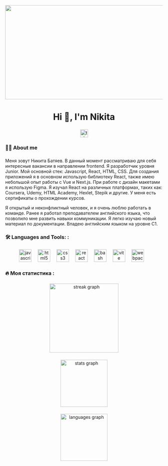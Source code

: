 <div align="center">
  <img height="300" width="600" src="https://i.giphy.com/3ov9jNziFTMfzSumAw.webp">
</div>

###

<h1 align="center">Hi 👋, I'm Nikita</h1>

###

<div align="center">

  <a href="https://t.me/Iam" target="_blank">
    <img src="https://img.shields.io/static/v1?message=Telegram&logo=telegram&label=&color=2CA5E0&logoColor=white&labelColor=&style=for-the-badge" height="25" alt="telegram logo"  />
  </a>
</div>

###

<h3 align="left">👩‍💻 About me</h3>

###

<p align="left">Меня зовут Никита Батяев. 
В данный момент рассматриваю для себя интересные вакансии в направлении frontend.
Я разработчик уровня Junior.
Мой основной стек: Javascript, React, HTML, CSS.
Для создания приложений я в основном использую библиотеку React, также имею небольшой опыт работы с Vue и Next.js. При работе с дизайн макетами я использую Figma.
Я изучал React на различных платформах, таких как: Coursera, Udemy, HTML Academy, Hexlet, Stepik и другие. У меня есть сертификаты о прохождении курсов.

Я открытый и неконфликтный человек, и я очень люблю работать в команде.
Ранее я работал преподавателем английского языка, что позволило мне развить навыки коммуникации.
Я легко изучаю новый материал по документации.
Владею английским языком на уровне C1.

</p>

<h3 align="left">🛠 Languages and Tools:
:</h3>

###

<div align="center">
  <img src="https://cdn.jsdelivr.net/gh/devicons/devicon/icons/javascript/javascript-original.svg" height="40" alt="javascript logo"  />
  <img width="12" />
  <img src="https://cdn.jsdelivr.net/gh/devicons/devicon/icons/html5/html5-original.svg" height="40" alt="html5 logo"  />
  <img width="12" />
  <img src="https://cdn.jsdelivr.net/gh/devicons/devicon/icons/css3/css3-original.svg" height="40" alt="css3 logo"  />
  <img width="12" />
  <img src="https://cdn.jsdelivr.net/gh/devicons/devicon/icons/react/react-original.svg" height="40" alt="react logo"  />
  <img width="12" />
  <img src="https://github.com/marwin1991/profile-technology-icons/assets/136815194/5f8c622c-c217-4649-b0a9-7e0ee24bd704" height="40" alt="bash logo"  />
<img width="12" />
  <img src="https://skillicons.dev/icons?i=vite" height="40" alt="vite logo"  />
  <img width="12" />
  <img src="https://cdn.simpleicons.org/webpack/8DD6F9" height="40" alt="webpack logo"  />
  <img width="12" />
  
  
</div>

###

<h3 align="left">🔥   Моя статистика :</h3>

###

<div align="center">
  <img src="https://streak-stats.demolab.com?user=nikitchov&locale=en&mode=daily&theme=dark&hide_border=false&border_radius=5&order=3" height="220" alt="streak graph"  />
</div>

###

<div align="center">
  <img src="https://github-readme-stats.vercel.app/api?username=nikitchov&hide_title=false&hide_rank=false&show_icons=true&include_all_commits=true&count_private=true&disable_animations=false&theme=dracula&locale=en&hide_border=false&order=1" height="150" alt="stats graph"  />
  </div>

###

  <div align='center'>
  <img src="https://github-readme-stats.vercel.app/api/top-langs?username=nikitchov&locale=en&hide_title=false&layout=compact&card_width=320&langs_count=5&theme=dracula&hide_border=false&order=2" height="150" alt="languages graph"  />

###
